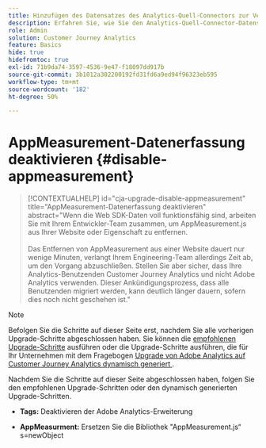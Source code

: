 ```yaml
---
title: Hinzufügen des Datensatzes des Analytics-Quell-Connectors zur Verbindung
description: Erfahren Sie, wie Sie den Analytics-Quell-Connector-Datensatz zur Verbindung hinzufügen
role: Admin
solution: Customer Journey Analytics
feature: Basics
hide: true
hidefromtoc: true
exl-id: 71b9da74-3597-4536-9e47-f18097dd917b
source-git-commit: 3b1012a302200192fd31fd6a9ed94f96323eb595
workflow-type: tm+mt
source-wordcount: '182'
ht-degree: 50%

---
```


# AppMeasurement-Datenerfassung deaktivieren {#disable-appmeasurement}

<!-- markdownlint-disable MD034 -->

>[!CONTEXTUALHELP]
>id="cja-upgrade-disable-appmeasurement"
>title="AppMeasurement-Datenerfassung deaktivieren"
>abstract="Wenn die Web SDK-Daten voll funktionsfähig sind, arbeiten Sie mit Ihrem Entwickler-Team zusammen, um AppMeasurement.js aus Ihrer Website oder Eigenschaft zu entfernen.<br><br>Das Entfernen von AppMeasurement aus einer Website dauert nur wenige Minuten, verlangt Ihrem Engineering-Team allerdings Zeit ab, um den Vorgang abzuschließen. Stellen Sie aber sicher, dass Ihre Analytics-Benutzenden Customer Journey Analytics und nicht Adobe Analytics verwenden. Dieser Ankündigungsprozess, dass alle Benutzenden migriert werden, kann deutlich länger dauern, sofern dies noch nicht geschehen ist."

<!-- markdownlint-enable MD034 -->

>[!NOTE]
> 
>Befolgen Sie die Schritte auf dieser Seite erst, nachdem Sie alle vorherigen Upgrade-Schritte abgeschlossen haben. Sie können die [empfohlenen Upgrade-Schritte](/help/getting-started/cja-upgrade/cja-upgrade-recommendations.md#recommended-upgrade-steps-for-most-organizations) ausführen oder die Upgrade-Schritte ausführen, die für Ihr Unternehmen mit dem Fragebogen [Upgrade von Adobe Analytics auf Customer Journey Analytics dynamisch generiert ](https://gigazelle.github.io/cja-ttv/).
>
>Nachdem Sie die Schritte auf dieser Seite abgeschlossen haben, folgen Sie den empfohlenen Upgrade-Schritten oder den dynamisch generierten Upgrade-Schritten.

<!-- need to work on this -->

* **Tags:** Deaktivieren der Adobe Analytics-Erweiterung

* **AppMeasurment:** Ersetzen Sie die Bibliothek &quot;AppMeasurement.js“ s=newObject
